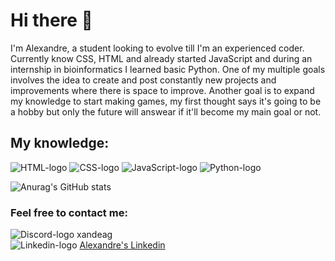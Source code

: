 # Hi there 👋
I'm Alexandre, a student looking to evolve till I'm an experienced coder. Currently know CSS, HTML and already started JavaScript and during an internship in bioinformatics I learned basic Python.
One of my multiple goals involves the idea to create and post constantly new projects and improvements where there is space to improve.
Another goal is to expand my knowledge to start making games, my first thought says it's going to be a hobby but only the future will answear if it'll become my main goal or not.

## My knowledge:
<img src="https://img.shields.io/badge/HTML5-E34F26?style=for-the-badge&logo=html5&logoColor=white" alt="HTML-logo">
<img src="https://img.shields.io/badge/CSS3-1572B6?style=for-the-badge&logo=css3&logoColor=white" alt="CSS-logo">
<img src="https://img.shields.io/badge/JavaScript-F7DF1E?style=for-the-badge&logo=javascript&logoColor=black" alt="JavaScript-logo"> 
<img src="https://img.shields.io/badge/Python-14354C?style=for-the-badge&logo=python&logoColor=white" alt="Python-logo">

![Anurag's GitHub stats](https://github-readme-stats.vercel.app/api?username=XNDAO&hide=contribs,prs)

### Feel free to contact me:
<img src="https://img.shields.io/badge/Discord-7289DA?style=for-the-badge&logo=discord&logoColor=white" alt="Discord-logo">  xandeag
<br>
<img src="https://img.shields.io/badge/LinkedIn-0077B5?style=for-the-badge&logo=linkedin&logoColor=white" alt="Linkedin-logo">  [Alexandre's Linkedin](https://www.linkedin.com/in/alexandre-silveira-melo-a00987235/)

